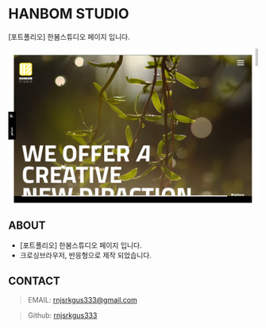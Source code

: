 # HANBOM STUDIO
[포트폴리오] 한봄스튜디오 페이지 입니다.

![HANBOM STUDIO](./images/HANBOM_img.png)

## ABOUT
- [포트폴리오] 한봄스튜디오 페이지 입니다.
- 크로싱브라우저, 반응형으로 제작 되었습니다.

## CONTACT
> EMAIL: <rnjsrkgus333@gmail.com>



> Github: [rnjsrkgus333](https://github.com/rnjsrkgus333 "바로가기")
